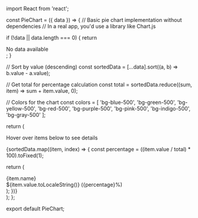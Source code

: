 import React from 'react';

const PieChart = ({ data }) => {
 // Basic pie chart implementation without dependencies
 // In a real app, you'd use a library like Chart.js

 if (!data || data.length === 0) {
 return <div className="p-4 text-center text-gray-500">No data available</div>;
 }

 // Sort by value (descending)
 const sortedData = [...data].sort((a, b) => b.value - a.value);

 // Get total for percentage calculation
 const total = sortedData.reduce((sum, item) => sum + item.value, 0);

 // Colors for the chart
 const colors = [
 'bg-blue-500',
 'bg-green-500',
 'bg-yellow-500',
 'bg-red-500',
 'bg-purple-500',
 'bg-pink-500',
 'bg-indigo-500',
 'bg-gray-500'
 ];

 return (
 <div>
 <div className="h-64 flex items-center justify-center mb-4">
 <div className="text-center">
 <p className="text-sm text-gray-500">
 Hover over items below to see details
 </p>
 </div>
 </div>

 <div>
 {sortedData.map((item, index) => {
 const percentage = ((item.value / total) * 100).toFixed(1);

 return (
 <div key={item.name} className="flex items-center mb-2">
 <div className={`w-4 h-4 ${colors[index % colors.length]} mr-2`}></div>
 <div className="flex-1 text-sm truncate">{item.name}</div>
 <div className="text-sm">${item.value.toLocaleString()} ({percentage}%)</div>
 </div>
 );
 })}
 </div>
 </div>
 );
};

export default PieChart;
